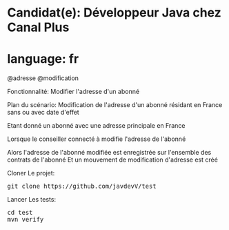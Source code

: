 # Candidat(e): Développeur Java chez Canal Plus

# language: fr

@adresse @modification

Fonctionnalité: Modifier l'adresse d'un abonné

Plan du scénario: Modification de l'adresse d'un abonné résidant en France sans ou avec date d'effet

Etant donné un abonné avec une adresse principale <active> en France

Lorsque le conseiller connecté à <canal> modifie l'adresse de l'abonné

Alors l'adresse de l'abonné modifiée est enregistrée sur l'ensemble des contrats de l'abonné Et un mouvement de modification d'adresse est créé

Cloner Le projet:
<pre>
git clone https://github.com/javdevV/test
</pre>

Lancer Les tests:
<pre>
cd test 
mvn verify
</pre>
